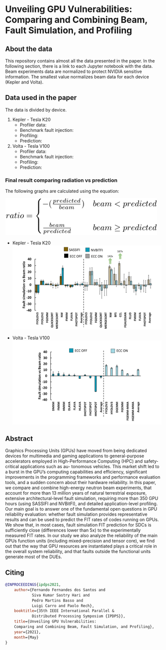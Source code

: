# Unveiling GPU Vulnerabilities: Comparing and Combining Beam, Fault Simulation, and Profiling

## About the data
This repository contains almost all the data presented in the paper. 
In the following section, there is a link to each Jupyter
notebook with the data.
Beam experiments data are normalized to protect NVIDIA 
sensitive information. The smallest value normalizes beam
data for each device (Kepler and Volta).

## Data used in the paper

The data is divided by device.
1. Kepler - Tesla K20
    - Profiler data:
    - Benchmark fault injection:
    - Profiling:
    - Prediction:
2. Volta - Tesla V100
    - Profiler data:
    - Benchmark fault injection:
    - Profiling:
    - Prediction:

### Final result comparing radiation vs prediction

The following graphs are calculated using the equation:

![](figures/ratio.svg)


- Kepler - Tesla K20
![](figures/prediction_kepler.svg)

- Volta - Tesla V100
![](figures/prediction_volta.svg)


## Abstract
Graphics Processing Units (GPUs) have moved from
being dedicated devices for multimedia and gaming applications
to general-purpose accelerators employed in High-Performance
Computing (HPC) and safety-critical applications such as au-
tonomous vehicles. This market shift led to a burst in the GPU’s
computing capabilities and efficiency, significant improvements in
the programming frameworks and performance evaluation tools,
and a sudden concern about their hardware reliability.
In this paper, we compare and combine high-energy neutron
beam experiments, that account for more than 13 million years
of natural terrestrial exposure, extensive architectural-level fault
simulation, requiring more than 350 GPU hours (using SASSIFI
and NVBitFI), and detailed application-level profiling. Our main
goal is to answer one of the fundamental open questions in
GPU reliability evaluation: whether fault simulation provides
representative results and can be used to predict the FIT rates
of codes running on GPUs. We show that, in most cases,
fault simulation FIT prediction for SDCs is sufficiently close
(differences lower than 5x) to the experimentally measured FIT
rates. In our study we also analyze the reliability of the main
GPUs function units (including mixed-precision and tensor core),
we find out that the way that GPU resources are instantiated
plays a critical role in the overall system reliability, and that
faults outside the functional units generate most of the DUEs.






## Citing

```bibtex
@INPROCEEDINGS{ipdps2021,
    author={Fernando Fernandes dos Santos and 
            Siva Kumar Sastry Hari and 
            Pedro Martins Basso and
            Luigi Carro and Paolo Rech},
    booktitle={35th IEEE International Parallel & 
            Distributed Processing Symposium {IPDPS}},
    title={Unveiling GPU Vulnerabilities: 
    Comparing and Combining Beam, Fault Simulation, and Profiling},
    year={2021},
    month={May}
}
```